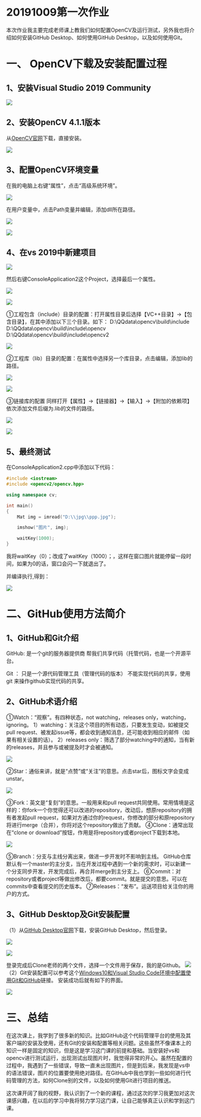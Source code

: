 # 20191009第一次作业

本次作业我主要完成老师课上教我们如何配置OpenCV及运行测试，另外我也将介绍如何安装GitHub Desktop、如何使用GitHub Desktop，以及如何使用Git。
# 一、 OpenCV下载及安装配置过程
## 1、安装Visual Studio 2019 Community 

 ![](./Images/020.png)

## 2、安装OpenCV 4.1.1版本
从[OpenCV官网](https://www.opencv.org)下载，直接安装。


![](./Images/021.png)

## 3、配置OpenCV环境变量
在我的电脑上右键“属性”，点击“高级系统环境”。

![](./Images/022.png)

在用户变量中，点击Path变量并编辑，添加dll所在路径。

![](./Images/023.png)

![](./Images/024.png)

## 4、在vs 2019中新建项目

![](./Images/025.png)

然后右键ConsoleApplication2这个Project，选择最后一个属性。

![](./Images/027.png)

![](./Images/026.png)

①工程包含（include）目录的配置：打开属性目录后选择【VC++目录】→【包含目录】，在其中添加以下三个目录。如下：
D:\QQdata\opencv\build\include
D:\QQdata\opencv\build\include\opencv
D:\QQdata\opencv\build\include\opencv2

![](./Images/028.png)

②工程库（lib）目录的配置：在属性中选择另一个库目录，点击编辑，添加lib的路径。

![](./Images/029.png)

![](./Images/030.png)

③链接库的配置
同样打开【属性】→【链接器】→【输入】→【附加的依赖项】依次添加文件后缀为.lib的文件的路径。

![](./Images/029.png)

![](./Images/031.png)

## 5、最终测试
在ConsoleApplication2.cpp中添加以下代码：

```C++
#include <iostream>
#include <opencv2/opencv.hpp>

using namespace cv;

int main()
{
    Mat img = imread("D:\\jpg\\ppp.jpg");

	imshow("图片", img);

	waitKey(1000);
}
```
我将waitKey（0）；改成了waitKey（1000）；，这样在窗口图片就能停留一段时间，如果为0的话，窗口会闪一下就退出了。

并编译执行,得到：


![](./Images/01.png)

# 二、GitHub使用方法简介
## 1、GitHub和Git介绍
GitHub:  是一个git的服务器提供商 帮我们共享代码（托管代码，也是一个开源平台。

Git ： 只是一个源代码管理工具（管理代码的版本） 不能实现代码的共享，使用git 来操作github实现代码的共享。

## 2、GitHub术语介绍
①Watch：“观察”。有四种状态，not watching，releases only，watching，ignoring。
1）watching：关注这个项目的所有动态，只要发生变动，如被提交 pull request、被发起issue等，都会收到通知消息，还可能收到相应的邮件（如果有相关设置的话）。
2）releases only：筛选了部分watching中的通知，当有新的releases，并且参与或被提及时才会被通知。

![](./Images/032.png)

②Star：通俗来讲，就是“点赞”或“关注”的意思。点击star后，图标文字会变成unstar。

![](./Images/033.png)

③Fork：英文是“复刻”的意思。一般用来和pull request共同使用。常用情境是这样的：你fork一个你觉得还可以改进的repository，改动后，想原repository的拥有者发起pull request，如果对方通过你的request，你修改的部分和原repository将进行merge（合并），你将对这个repository做出了贡献。
④Clone：通常出现在“clone or download”按钮，作用是将repository或者project下载到本地。

![](./Images/034.png)

⑤Branch：分支与主线分离出来，做进一步开发时不影响到主线。
GitHub仓库默认有一个master的主分支，当在开发过程中遇到一个新的需求时，可以新建一个分支同步开发，开发完成后，再合并merge到主分支上。
⑥Commit：对repository或者project等做出修改后，都要commit。就是提交的意思。可以在commits中查看提交的历史版本。
⑦Releases：“发布”。运送项目给关注你的用户的方式。
## 3、GitHub Desktop及Git安装配置
 （1）从[GitHub Desktop官网](https://desktop.github.com/)下载，安装GitHub Desktop，然后登录。

 ![](./Images/036.png)

 ![](./Images/035.png)

 登录完成后Clone老师的两个文件，选择一个文件用于保存，我的是Github。
  ![](./Images/037.png)
  （2）Git安装配置可以参考这个[Windows10和Visual Studio Code环境中配置使用Git和GitHub](https://blog.csdn.net/toyijiu/article/details/87828373)链接。
安装成功后就有如下的界面。

  ![](./Images/038.png)
  
  # 三、总结
在这次课上，我学到了很多新的知识。比如GitHub这个代码管理平台的使用及其客户端的安装及使用，还有Git的安装和配置等相关问题。这些虽然不像课本上的知识一样是固定的知识，但是这是学习这门课的前提和基础。当安装好vs和opencv进行测试运行，出现测试出现图片时，我觉得非常的开心。虽然在配置的过程中，我遇到了一些错误，导致一直未出现图片，但是到后来，我发现是vs中的语法错误，图片的位置要使用绝对路径。在GitHub中我也学到一些如何进行代码管理的方法，如何Clone别的文件，以及如何使用Git进行项目的推送。

这次课开阔了我的视野，我认识到了一个新的课程，通过这次的学习我更加对这次课感兴趣，在以后的学习中我将努力学习这门课，让自己能够真正认识和学到这门课。